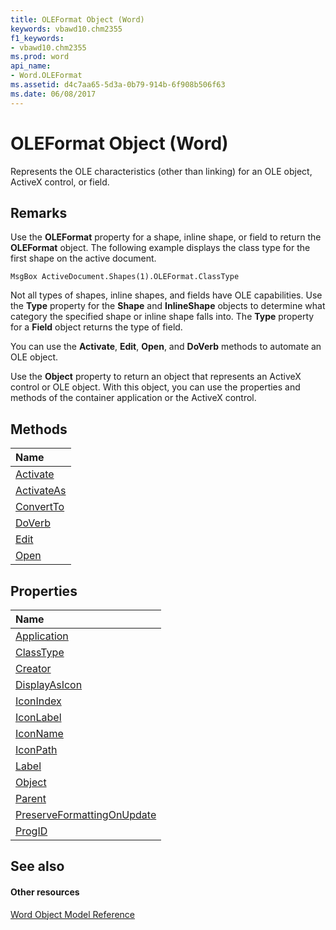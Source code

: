 ```yaml
---
title: OLEFormat Object (Word)
keywords: vbawd10.chm2355
f1_keywords:
- vbawd10.chm2355
ms.prod: word
api_name:
- Word.OLEFormat
ms.assetid: d4c7aa65-5d3a-0b79-914b-6f908b506f63
ms.date: 06/08/2017
---
```



# OLEFormat Object (Word)

Represents the OLE characteristics (other than linking) for an OLE object, ActiveX control, or field.


## Remarks

Use the **OLEFormat** property for a shape, inline shape, or field to return the **OLEFormat** object. The following example displays the class type for the first shape on the active document.


```
MsgBox ActiveDocument.Shapes(1).OLEFormat.ClassType
```

Not all types of shapes, inline shapes, and fields have OLE capabilities. Use the **Type** property for the **Shape** and **InlineShape** objects to determine what category the specified shape or inline shape falls into. The **Type** property for a **Field** object returns the type of field.

You can use the **Activate**, **Edit**, **Open**, and **DoVerb** methods to automate an OLE object.

Use the **Object** property to return an object that represents an ActiveX control or OLE object. With this object, you can use the properties and methods of the container application or the ActiveX control.


## Methods



|**Name**|
|:-----|
|[Activate](oleformat-activate-method-word.md)|
|[ActivateAs](oleformat-activateas-method-word.md)|
|[ConvertTo](oleformat-convertto-method-word.md)|
|[DoVerb](oleformat-doverb-method-word.md)|
|[Edit](oleformat-edit-method-word.md)|
|[Open](oleformat-open-method-word.md)|

## Properties



|**Name**|
|:-----|
|[Application](oleformat-application-property-word.md)|
|[ClassType](oleformat-classtype-property-word.md)|
|[Creator](oleformat-creator-property-word.md)|
|[DisplayAsIcon](oleformat-displayasicon-property-word.md)|
|[IconIndex](oleformat-iconindex-property-word.md)|
|[IconLabel](oleformat-iconlabel-property-word.md)|
|[IconName](oleformat-iconname-property-word.md)|
|[IconPath](oleformat-iconpath-property-word.md)|
|[Label](oleformat-label-property-word.md)|
|[Object](oleformat-object-property-word.md)|
|[Parent](oleformat-parent-property-word.md)|
|[PreserveFormattingOnUpdate](oleformat-preserveformattingonupdate-property-word.md)|
|[ProgID](oleformat-progid-property-word.md)|

## See also


#### Other resources


[Word Object Model Reference](http://msdn.microsoft.com/library/be452561-b436-bb9b-6f94-3faa9a74a6fd%28Office.15%29.aspx)
